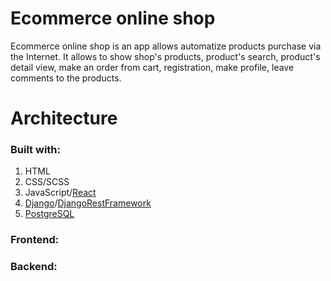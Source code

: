 <h1> Ecommerce online shop </h1>

Ecommerce online shop is an app allows automatize products purchase via the Internet. It allows to show shop's products, product's search, product's detail view, 
make an order from cart, registration, make profile, leave comments to the products.

<h1>Architecture</h1>
<h3>Built with:</h3>
<ol>
  <li>HTML</li>
  <li>CSS/SCSS</li>
  <li>JavaScript/<a href='https://reactjs.org/'>React</a></li>
  <li><a href='https://www.djangoproject.com/'>Django</a>/<a href='https://www.django-rest-framework.org/'>DjangoRestFramework</a></li>
  <li>
  <a href='https://www.postgresql.org/'>PostgreSQL</a>
  </li>
</ol>
<h3>Frontend:</h3>

<h3>Backend:</h3>
